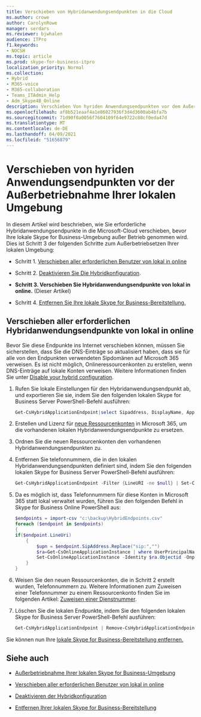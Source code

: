 ```yaml
---
title: Verschieben von Hybridanwendungsendpunkten in die Cloud
ms.author: crowe
author: CarolynRowe
manager: serdars
ms.reviewer: bjwhalen
audience: ITPro
f1.keywords:
- NOCSH
ms.topic: article
ms.prod: skype-for-business-itpro
localization_priority: Normal
ms.collection:
- Hybrid
- M365-voice
- M365-collaboration
- Teams_ITAdmin_Help
- Adm_Skype4B_Online
description: Verschieben Von hyriden Anwendungsendpunkten vor dem Außerbetriebsetzen einer lokalen Skype for Business-Umgebung.
ms.openlocfilehash: af8b521eaaf4a1e86027936f3d4d3600ab4bfa7b
ms.sourcegitcommit: 71d90f0a0056f7604109f64e9722c80cf0eda47d
ms.translationtype: MT
ms.contentlocale: de-DE
ms.lasthandoff: 04/09/2021
ms.locfileid: "51656879"
---
```

# <a name="move-hyrid-application-endpoints-before-decommissioning-your-on-premises-environment"></a>Verschieben von hyriden Anwendungsendpunkten vor der Außerbetriebnahme Ihrer lokalen Umgebung

In diesem Artikel wird beschrieben, wie Sie erforderliche Hybridanwendungsendpunkte in die Microsoft-Cloud verschieben, bevor Ihre lokale Skype for Business-Umgebung außer Betrieb genommen wird. Dies ist Schritt 3 der folgenden Schritte zum Außerbetriebsetzen Ihrer lokalen Umgebung:

- Schritt 1. [Verschieben aller erforderlichen Benutzer von lokal in online](decommission-move-on-prem-users.md)

- Schritt 2. [Deaktivieren Sie Die Hybridkonfiguration](cloud-consolidation-disabling-hybrid.md).

- **Schritt 3. Verschieben Sie Hybridanwendungsendpunkte von lokal in online.** (Dieser Artikel)

- Schritt 4. [Entfernen Sie Ihre lokale Skype for Business-Bereitstellung.](decommission-remove-on-prem.md)


## <a name="move-all-required-hybrid-application-endpoints-from-on-premises-to-online"></a>Verschieben aller erforderlichen Hybridanwendungsendpunkte von lokal in online

Bevor Sie diese Endpunkte ins Internet verschieben können, müssen Sie sicherstellen, dass Sie die DNS-Einträge so aktualisiert haben, dass sie für alle von den Endpunkten verwendeten Sipdomänen auf Microsoft 365 verweisen. Es ist nicht möglich, Onlineressourcenkonten zu erstellen, wenn DNS-Einträge auf lokale Konten verweisen. Weitere Informationen finden Sie unter [Disable your hybrid configuration](cloud-consolidation-disabling-hybrid.md).

1. Rufen Sie lokale Einstellungen für den Hybridanwendungsendpunkt ab, und exportieren Sie sie, indem Sie den folgenden lokalen Skype for Business Server PowerShell-Befehl ausführen:

   ```PowerShell
   Get-CsHybridApplicationEndpoint|select Sipaddress, DisplayName, ApplicationID, LineUri |Export-Csv -Path "c:\backup\HybridEndpoints.csv"
   ```
2. Erstellen und Lizenz für [neue Ressourcenkonten](https://docs.microsoft.com/microsoftteams/manage-resource-accounts) in Microsoft 365, um die vorhandenen lokalen Hybridanwendungsendpunkte zu ersetzen.

3. Ordnen Sie die neuen Ressourcenkonten den vorhandenen Hybridanwendungsendpunkten zu.

4. Entfernen Sie telefonnummern, die in den lokalen Hybridanwendungsendpunkten definiert sind, indem Sie den folgenden lokalen Skype for Business Server PowerShell-Befehl ausführen:

   ```PowerShell
   Get-CsHybridApplicationEndpoint -Filter {LineURI -ne $null} | Set-CsHybridApplicationEndpoint -LineURI ""
   ```
5. Da es möglich ist, dass Telefonnummern für diese Konten in Microsoft 365 statt lokal verwaltet wurden, führen Sie den folgenden Befehl in Skype for Business Online PowerShell aus:

   ```PowerShell
   $endpoints = import-csv "c:\backup\HybridEndpoints.csv"
   foreach ($endpoint in $endpoints)
   {
   if($endpoint.LineUri)
       {
           $upn = $endpoint.SipAddress.Replace("sip:","")
           $ra=Get-CsOnlineApplicationInstance | where UserPrincipalName -eq $upn 
           Set-CsOnlineApplicationInstance -Identity $ra.Objectid -OnpremPhoneNumber ""
       }
   }
   ```

6. Weisen Sie den neuen Ressourcenkonten, die in Schritt 2 erstellt wurden, Telefonnummern zu. Weitere Informationen zum Zuweisen einer Telefonnummer zu einem Ressourcenkonto finden Sie im folgenden Artikel: [Zuweisen einer Dienstnummer](https://docs.microsoft.com/microsoftteams/manage-resource-accounts#assign-a-service-number).

7. Löschen Sie die lokalen Endpunkte, indem Sie den folgenden lokalen Skype for Business Server PowerShell-Befehl ausführen:

   ```PowerShell
   Get-CsHybridApplicationEndpoint | Remove-CsHybridApplicationEndpoint
   ```
Sie können nun Ihre [lokale Skype for Business-Bereitstellung entfernen.](decommission-remove-on-prem.md)

## <a name="see-also"></a>Siehe auch

- [Außerbetriebnahme Ihrer lokalen Skype for Business-Umgebung](decommission-on-prem-overview.md)

- [Verschieben aller erforderlichen Benutzer von lokal in online](decommission-move-on-prem-users.md)

- [Deaktivieren der Hybridkonfiguration](cloud-consolidation-disabling-hybrid.md)

- [Entfernen Ihrer lokalen Skype for Business-Bereitstellung](decommission-remove-on-prem.md)




